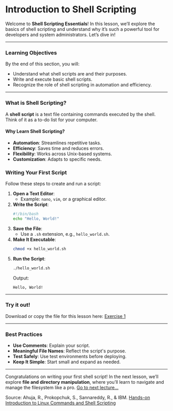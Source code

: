 # Introduction to Shell Scripting

Welcome to **Shell Scripting Essentials**! In this lesson, we’ll explore the basics of shell scripting and understand why it’s such a powerful tool for developers and system administrators. Let’s dive in!

---

### Learning Objectives
By the end of this section, you will:
- Understand what shell scripts are and their purposes.
- Write and execute basic shell scripts.
- Recognize the role of shell scripting in automation and efficiency.

---

### What is Shell Scripting?
A **shell script** is a text file containing commands executed by the shell. Think of it as a to-do list for your computer.

#### Why Learn Shell Scripting?
- **Automation**: Streamlines repetitive tasks.
- **Efficiency**: Saves time and reduces errors.
- **Flexibility**: Works across Unix-based systems.
- **Customization**: Adapts to specific needs.

### Writing Your First Script
Follow these steps to create and run a script:
1. **Open a Text Editor**:
   - Example: `nano`, `vim`, or a graphical editor.
2. **Write the Script**:
   ```bash
   #!/bin/bash
   echo "Hello, World!"
   ```
3. **Save the File**:
   - Use a `.sh` extension, e.g., `hello_world.sh`.
4. **Make It Executable**:
   ```bash
   chmod +x hello_world.sh
   ```
5. **Run the Script**:
   ```bash
   ./hello_world.sh
   ```
   Output:
   ```
   Hello, World!
   ```

---

### Try it out!
Download or copy the file for this lesson here: [Exercise 1](./Practice-Code/exercise1.sh)

---

### Best Practices
- **Use Comments**: Explain your script.
- **Meaningful File Names**: Reflect the script's purpose.
- **Test Safely**: Use test environments before deploying.
- **Keep It Simple**: Start small and expand as needed.

---

Congratulations on writing your first shell script! In the next lesson, we’ll explore **file and directory manipulation**, where you’ll learn to navigate and manage the filesystem like a pro.
[Go to next lecture...](./2.-Manipulting-Files-and-Directories.md)

Source:
Ahuja, R., Prokopchuk, S., Sannareddy, R., & IBM. [Hands-on Introduction to Linux Commands and Shell Scripting](https://www.coursera.org/learn/hands-on-introduction-to-linux-commands-and-shell-scripting/)
